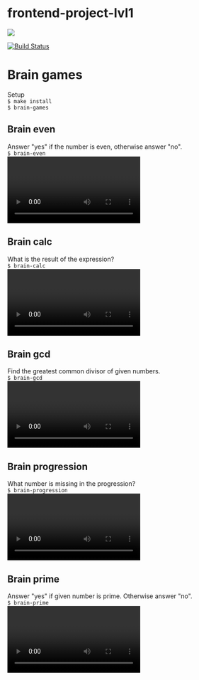 # frontend-project-lvl1
<a href="https://codeclimate.com/github/Shelga/frontend-project-lvl1/maintainability"><img src="https://api.codeclimate.com/v1/badges/60d357b2652d8cc3040b/maintainability" /></a>

[![Build Status](https://travis-ci.org/Shelga/frontend-project-lvl1.svg?branch=master)](https://travis-ci.org/Shelga/frontend-project-lvl1)

# Brain games



Setup  
``` $ make install ```  
``` $ brain-games ```


## Brain even
Answer "yes" if the number is even, otherwise answer "no".  
``` $ brain-even ```  
<video>https://asciinema.org/a/locm0mHdZ0G8nT6DIobTmuBvh</video> 


## Brain calc
What is the result of the expression?    
``` $ brain-calc ```  
<video>https://asciinema.org/a/4jq2PhAoTuc81J4sutHgSm4hK</video> 


## Brain gcd
Find the greatest common divisor of given numbers.  
``` $ brain-gcd ```  
<video>https://asciinema.org/a/47oCQRdTDFiKBlCAEqytmnryf</video> 


## Brain progression
What number is missing in the progression?  
``` $ brain-progression ```  
<video>https://asciinema.org/a/t1IJfgljBcnEJFoTIgCBTRIsO</video> 


## Brain prime
Answer "yes" if given number is prime. Otherwise answer "no".  
``` $ brain-prime ```  
<video>https://asciinema.org/a/MB1UAJgjluUXFd1CSspq6UkXN</video> 


